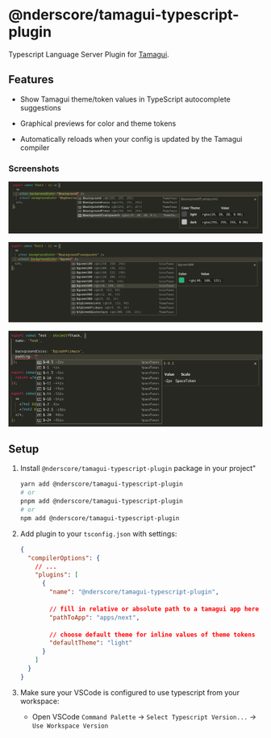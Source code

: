 # @nderscore/tamagui-typescript-plugin

Typescript Language Server Plugin for [Tamagui](https://tamagui.dev).

## Features

- Show Tamagui theme/token values in TypeScript autocomplete suggestions

- Graphical previews for color and theme tokens

- Automatically reloads when your config is updated by the Tamagui compiler

### Screenshots

![Theme Token Screenshot](./docs/screenshot_autocomplete_theme.png)

![Color Token Screenshot](./docs/screenshot_autocomplete_color.png)

![Space Token Screenshot](./docs/screenshot_autocomplete_space.png)

## Setup

1. Install `@nderscore/tamagui-typescript-plugin` package in your project"

   ```sh
   yarn add @nderscore/tamagui-typescript-plugin
   # or
   pnpm add @nderscore/tamagui-typescript-plugin
   # or
   npm add @nderscore/tamagui-typescript-plugin
   ```

1. Add plugin to your `tsconfig.json` with settings:

   ```json
   {
     "compilerOptions": {
       // ...
       "plugins": [
         {
           "name": "@nderscore/tamagui-typescript-plugin",

           // fill in relative or absolute path to a tamagui app here (parent folder of .tamagui)
           "pathToApp": "apps/next",

           // choose default theme for inline values of theme tokens
           "defaultTheme": "light"
         }
       ]
     }
   }
   ```

1. Make sure your VSCode is configured to use typescript from your workspace:

   - Open VSCode `Command Palette` -> `Select Typescript Version...` -> `Use Workspace Version`
